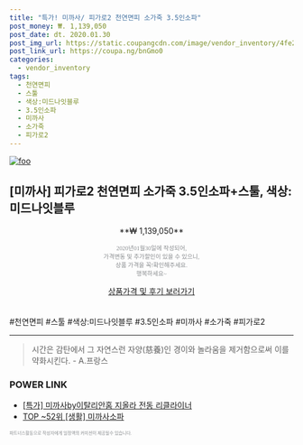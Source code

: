 ```yaml
--- 
title: "특가! 미까사/ 피가로2 천연면피 소가죽 3.5인소파" 
post_money: ₩. 1,139,050 
post_date: dt. 2020.01.30 
post_img_url: https://static.coupangcdn.com/image/vendor_inventory/4fe2/d9616e0dd2310e43068ecd5cc2aace4771ceed4b89f67b800fa066befc8f.jpg 
post_link_url: https://coupa.ng/bnGmo0 
categories: 
  - vendor_inventory 
tags: 
  - 천연면피 
  - 스툴 
  - 색상:미드나잇블루 
  - 3.5인소파 
  - 미까사 
  - 소가죽 
  - 피가로2 
--- 
```

[![foo](https://static.coupangcdn.com/image/vendor_inventory/4fe2/d9616e0dd2310e43068ecd5cc2aace4771ceed4b89f67b800fa066befc8f.jpg)](https://coupa.ng/bnGmo0) 

## [미까사] 피가로2 천연면피 소가죽 3.5인소파+스툴, 색상:미드나잇블루 
<p style="text-align: center;">**₩ 1,139,050**</p> 
<p style="text-align: center;"><span style="color: #898c8f; font-family: Georgia,Times,serif; font-size: 0.75em;">2020년01월30일에 작성되어, <br>가격변동 및 추가할인이 있을 수 있으니,<br> 상품 가격을 꼭!확인해주세요.<br>행복하세요~</span> 
</p>	 
<div markdown="0" style="text-align: center;"><a href="https://coupa.ng/bnGmo0" class="btn btn--success">상품가격 및 후기 보러가기</a></div> 
<br><br> 
  #천연면피 #스툴 #색상:미드나잇블루 #3.5인소파 #미까사 #소가죽 #피가로2 
<hr> 

> 시간은 감탄에서 그 자연스런 자양(慈養)인 경이와 놀라움을 제거함으로써 이를 약화시킨다. - A.프랑스 


### POWER LINK

* <a href="https://blog.naver.com/sakai111/221789675394" target="_blank">[특가] 미까사by이탈리안홈 지올라 전동 리클라이너</a>
* <a href="https://blog.naver.com/an0733/221789634318" target="_blank"> TOP ~52위 [생활] 미까사소파</a>

<span style="color: #898c8f; font-family: Georgia,Times,serif; font-size: 0.55em;">파트너스활동으로 작성자에게 일정액의 커미션이 제공될수 있습니다.</span> 
